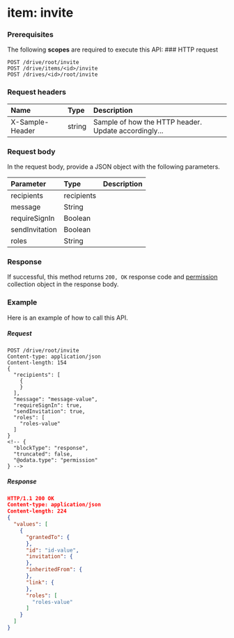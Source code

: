 # item: invite


### Prerequisites
The following **scopes** are required to execute this API: ### HTTP request
<!-- { "blockType": "ignored" } -->
```http
POST /drive/root/invite
POST /drive/items/<id>/invite
POST /drives/<id>/root/invite

```
### Request headers
| Name       | Type | Description|
|:---------------|:--------|:----------|
| X-Sample-Header  | string  | Sample of how the HTTP header. Update accordingly...|

### Request body
In the request body, provide a JSON object with the following parameters.

| Parameter	   | Type	|Description|
|:---------------|:--------|:----------|
|recipients|recipients||
|message|String||
|requireSignIn|Boolean||
|sendInvitation|Boolean||
|roles|String||

### Response
If successful, this method returns `200, OK` response code and [permission](../resources/permission.md) collection object in the response body.

### Example
Here is an example of how to call this API.
##### Request
<!-- {
  "blockType": "request",
  "name": "item_invite"
}-->
```http
POST /drive/root/invite
Content-type: application/json
Content-length: 154
{
  "recipients": [
    {
    }
  ],
  "message": "message-value",
  "requireSignIn": true,
  "sendInvitation": true,
  "roles": [
    "roles-value"
  ]
}
<!-- {
  "blockType": "response",
  "truncated": false,
  "@odata.type": "permission"
} -->
```
##### Response
```json
HTTP/1.1 200 OK
Content-type: application/json
Content-length: 224
{
  "values": [
    {
      "grantedTo": {
      },
      "id": "id-value",
      "invitation": {
      },
      "inheritedFrom": {
      },
      "link": {
      },
      "roles": [
        "roles-value"
      ]
    }
  ]
}
```

<!-- uuid: 1b08f9c2-b856-4b11-a735-f69db4e0c79e
2015-10-14 23:39:35 UTC -->
<!-- {
  "type": "#page.annotation",
  "description": "item: invite",
  "keywords": "",
  "section": "documentation",
  "tocPath": ""
}-->